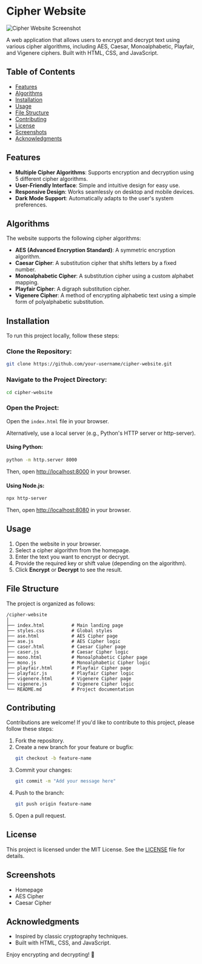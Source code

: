 # Cipher Website

![Cipher Website Screenshot]([image](https://github.com/user-attachments/assets/c5536f2d-6e55-48a5-81f7-e0bb6b0ea602)
) <!-- Add a screenshot if available -->

A web application that allows users to encrypt and decrypt text using various cipher algorithms, including AES, Caesar, Monoalphabetic, Playfair, and Vigenere ciphers. Built with HTML, CSS, and JavaScript.

## Table of Contents
- [Features](#features)
- [Algorithms](#algorithms)
- [Installation](#installation)
- [Usage](#usage)
- [File Structure](#file-structure)
- [Contributing](#contributing)
- [License](#license)
- [Screenshots](#screenshots)
- [Acknowledgments](#acknowledgments)

## Features
- **Multiple Cipher Algorithms**: Supports encryption and decryption using 5 different cipher algorithms.
- **User-Friendly Interface**: Simple and intuitive design for easy use.
- **Responsive Design**: Works seamlessly on desktop and mobile devices.
- **Dark Mode Support**: Automatically adapts to the user's system preferences.

## Algorithms
The website supports the following cipher algorithms:

- **AES (Advanced Encryption Standard)**: A symmetric encryption algorithm.
- **Caesar Cipher**: A substitution cipher that shifts letters by a fixed number.
- **Monoalphabetic Cipher**: A substitution cipher using a custom alphabet mapping.
- **Playfair Cipher**: A digraph substitution cipher.
- **Vigenere Cipher**: A method of encrypting alphabetic text using a simple form of polyalphabetic substitution.

## Installation
To run this project locally, follow these steps:

### Clone the Repository:
```bash
git clone https://github.com/your-username/cipher-website.git
```

### Navigate to the Project Directory:
```bash
cd cipher-website
```

### Open the Project:
Open the `index.html` file in your browser.

Alternatively, use a local server (e.g., Python's HTTP server or http-server).

#### Using Python:
```bash
python -m http.server 8000
```
Then, open [http://localhost:8000](http://localhost:8000) in your browser.

#### Using Node.js:
```bash
npx http-server
```
Then, open [http://localhost:8080](http://localhost:8080) in your browser.

## Usage
1. Open the website in your browser.
2. Select a cipher algorithm from the homepage.
3. Enter the text you want to encrypt or decrypt.
4. Provide the required key or shift value (depending on the algorithm).
5. Click **Encrypt** or **Decrypt** to see the result.

## File Structure
The project is organized as follows:
```plaintext
/cipher-website
│
├── index.html          # Main landing page
├── styles.css          # Global styles
├── ase.html            # AES Cipher page
├── ase.js              # AES Cipher logic
├── caser.html          # Caesar Cipher page
├── caser.js            # Caesar Cipher logic
├── mono.html           # Monoalphabetic Cipher page
├── mono.js             # Monoalphabetic Cipher logic
├── playfair.html       # Playfair Cipher page
├── playfair.js         # Playfair Cipher logic
├── vigenere.html       # Vigenere Cipher page
├── vigenere.js         # Vigenere Cipher logic
└── README.md           # Project documentation
```

## Contributing
Contributions are welcome! If you'd like to contribute to this project, please follow these steps:

1. Fork the repository.
2. Create a new branch for your feature or bugfix:
   ```bash
   git checkout -b feature-name
   ```
3. Commit your changes:
   ```bash
   git commit -m "Add your message here"
   ```
4. Push to the branch:
   ```bash
   git push origin feature-name
   ```
5. Open a pull request.

## License
This project is licensed under the MIT License. See the [LICENSE](LICENSE) file for details.

## Screenshots
<!-- Add screenshots of your project here -->
- Homepage
- AES Cipher
- Caesar Cipher

## Acknowledgments
- Inspired by classic cryptography techniques.
- Built with HTML, CSS, and JavaScript.

Enjoy encrypting and decrypting! 🔐
